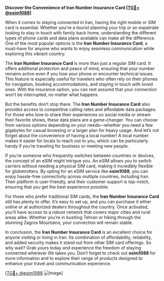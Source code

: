**Discover the Convenience of Iran Number Insurance Card [[TG💪+ @esim1088](https://t.me/s/esim1088)]**

When it comes to staying connected in Iran, having the right mobile or SIM card is essential. Whether you're a tourist planning your trip or an expatriate looking to stay in touch with family back home, understanding the different types of phone cards and data plans available can make all the difference. One of the most popular options is the **Iran Number Insurance Card**, a must-have for anyone who wants to enjoy seamless communication while exploring this vibrant country.

The **Iran Number Insurance Card** is more than just a regular SIM card. It offers additional protection and peace of mind, ensuring that your number remains active even if you lose your phone or encounter technical issues. This feature is especially useful for travelers who often rely on their phones for navigation, booking accommodations, and staying in touch with loved ones. With the insurance option, you can rest assured that your connection won’t be interrupted, no matter what happens.

But the benefits don’t stop there. The **Iran Number Insurance Card** also provides access to competitive calling rates and affordable data packages. For those who love to share their experiences on social media or stream their favorite shows, these data plans are a game-changer. You can choose from various options depending on your needs—whether you need a few gigabytes for casual browsing or a larger plan for heavy usage. And let’s not forget about the convenience of having a local number! A local number makes it easier for locals to reach out to you, which can be particularly handy if you’re traveling for business or meeting new people.

If you’re someone who frequently switches between countries or devices, the concept of an eSIM might intrigue you. An eSIM allows you to switch carriers without needing a physical SIM card, making it incredibly flexible for globetrotters. By opting for an eSIM service like **esim1088**, you can enjoy hassle-free connectivity across multiple countries, including Iran. Their platform is user-friendly, and their customer support is top-notch, ensuring that you get the best experience possible.

For those who prefer traditional SIM cards, the **Iran Number Insurance Card** still has plenty to offer. It’s easy to set up, and you can purchase it either online or at authorized dealers throughout the country. Once activated, you’ll have access to a robust network that covers major cities and rural areas alike. Whether you’re in bustling Tehran or hiking through the stunning Zagros Mountains, your connection will remain stable.

In conclusion, the **Iran Number Insurance Card** is an excellent choice for anyone visiting or living in Iran. Its combination of affordability, reliability, and added security makes it stand out from other SIM card offerings. So why wait? Grab yours today and experience the freedom of staying connected wherever life takes you. Don’t forget to check out **esim1088** for more information and to explore their range of products designed to enhance your travel and communication experience.

[[TG💪+ @esim1088](https://t.me/s/esim1088) ![Image](https://i.postimg.cc/Y0z9fWf4/image.png)]